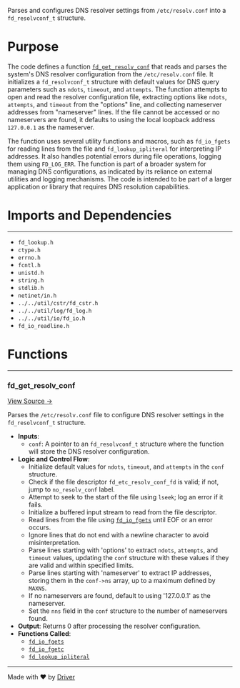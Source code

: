 <!--------------------------------------------------------------------------------->
<!-- IMPORTANT: This file is auto-generated by Driver (https://driver.ai). -------->
<!-- Manual edits may be overwritten on future commits. --------------------------->
<!--------------------------------------------------------------------------------->

Parses and configures DNS resolver settings from `/etc/resolv.conf` into a `fd_resolvconf_t` structure.

# Purpose
The code defines a function [`fd_get_resolv_conf`](<#fd_get_resolv_conf>) that reads and parses the system's DNS resolver configuration from the `/etc/resolv.conf` file. It initializes a `fd_resolvconf_t` structure with default values for DNS query parameters such as `ndots`, `timeout`, and `attempts`. The function attempts to open and read the resolver configuration file, extracting options like `ndots`, `attempts`, and `timeout` from the "options" line, and collecting nameserver addresses from "nameserver" lines. If the file cannot be accessed or no nameservers are found, it defaults to using the local loopback address `127.0.0.1` as the nameserver.

The function uses several utility functions and macros, such as `fd_io_fgets` for reading lines from the file and `fd_lookup_ipliteral` for interpreting IP addresses. It also handles potential errors during file operations, logging them using `FD_LOG_ERR`. The function is part of a broader system for managing DNS configurations, as indicated by its reliance on external utilities and logging mechanisms. The code is intended to be part of a larger application or library that requires DNS resolution capabilities.
# Imports and Dependencies

---
- `fd_lookup.h`
- `ctype.h`
- `errno.h`
- `fcntl.h`
- `unistd.h`
- `string.h`
- `stdlib.h`
- `netinet/in.h`
- `../../util/cstr/fd_cstr.h`
- `../../util/log/fd_log.h`
- `../../util/io/fd_io.h`
- `fd_io_readline.h`


# Functions

---
### fd\_get\_resolv\_conf<!-- {{#callable:fd_get_resolv_conf}} -->
[View Source →](<../../../../../src/waltz/resolv/fd_resolvconf.c#L14>)

Parses the `/etc/resolv.conf` file to configure DNS resolver settings in the `fd_resolvconf_t` structure.
- **Inputs**:
    - `conf`: A pointer to an `fd_resolvconf_t` structure where the function will store the DNS resolver configuration.
- **Logic and Control Flow**:
    - Initialize default values for `ndots`, `timeout`, and `attempts` in the `conf` structure.
    - Check if the file descriptor `fd_etc_resolv_conf_fd` is valid; if not, jump to `no_resolv_conf` label.
    - Attempt to seek to the start of the file using `lseek`; log an error if it fails.
    - Initialize a buffered input stream to read from the file descriptor.
    - Read lines from the file using [`fd_io_fgets`](<fd_io_readline.c.md#fd_io_fgets>) until EOF or an error occurs.
    - Ignore lines that do not end with a newline character to avoid misinterpretation.
    - Parse lines starting with 'options' to extract `ndots`, `attempts`, and `timeout` values, updating the `conf` structure with these values if they are valid and within specified limits.
    - Parse lines starting with 'nameserver' to extract IP addresses, storing them in the `conf->ns` array, up to a maximum defined by `MAXNS`.
    - If no nameservers are found, default to using '127.0.0.1' as the nameserver.
    - Set the `nns` field in the `conf` structure to the number of nameservers found.
- **Output**: Returns 0 after processing the resolver configuration.
- **Functions Called**:
    - [`fd_io_fgets`](<fd_io_readline.c.md#fd_io_fgets>)
    - [`fd_io_fgetc`](<fd_io_readline.c.md#fd_io_fgetc>)
    - [`fd_lookup_ipliteral`](<fd_lookup_ipliteral.c.md#fd_lookup_ipliteral>)



---
Made with ❤️ by [Driver](https://www.driver.ai/)